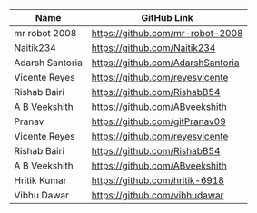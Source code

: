 | Name            | GitHub Link                       |
| --------------- | --------------------------------- |
| mr robot 2008   | https://github.com/mr-robot-2008  |
| Naitik234       | https://github.com/Naitik234      |
| Adarsh Santoria | https://github.com/AdarshSantoria |
| Vicente Reyes   | https://github.com/reyesvicente   |
| Rishab Bairi    | https://github.com/RishabB54      |
| A B Veekshith   | https://github.com/ABveekshith    |
| Pranav          | https://github.com/gitPranav09    |
| Vicente Reyes   | https://github.com/reyesvicente   |
|Rishab Bairi     | https://github.com/RishabB54      |
|A B Veekshith    | https://github.com/ABveekshith    |
|Hritik Kumar     | https://github.com/hritik-6918    |
|Vibhu Dawar      | https://github.com/vibhudawar     |


